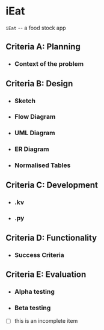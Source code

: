 # iEat

``iEat`` -- a food stock app




## Criteria A: Planning
- ### Context of the problem

## Criteria B: Design
- ### Sketch
- ### Flow Diagram
- ### UML Diagram
- ### ER Diagram
- ### Normalised Tables

## Criteria C: Development
- ###  .kv
- ###  .py

## Criteria D: Functionality
- ### Success Criteria

## Criteria E: Evaluation 
- ### Alpha testing
- ### Beta testing


- [ ] this is an incomplete item



